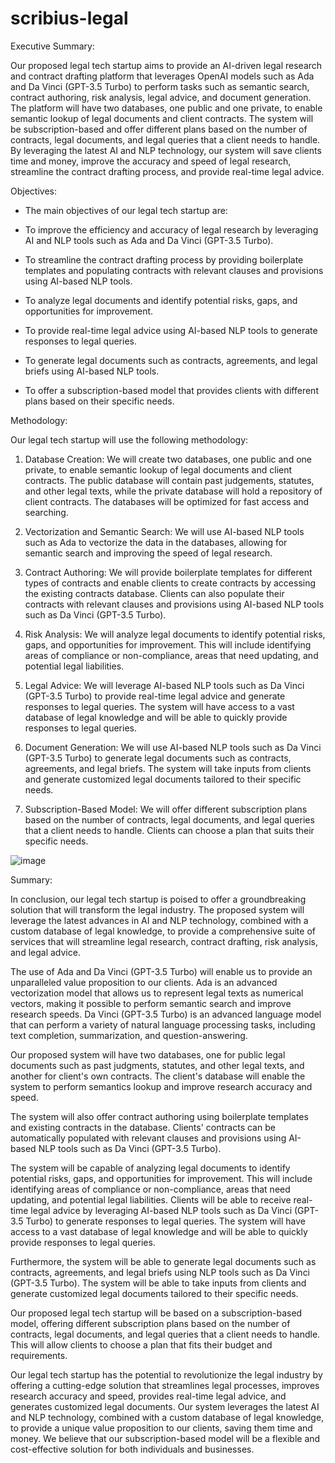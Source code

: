 # scribius-legal

Executive Summary:

Our proposed legal tech startup aims to provide an AI-driven legal research and contract drafting platform that leverages OpenAI models such as Ada and Da Vinci (GPT-3.5 Turbo) to perform tasks such as semantic search, contract authoring, risk analysis, legal advice, and document generation. The platform will have two databases, one public and one private, to enable semantic lookup of legal documents and client contracts. The system will be subscription-based and offer different plans based on the number of contracts, legal documents, and legal queries that a client needs to handle. By leveraging the latest AI and NLP technology, our system will save clients time and money, improve the accuracy and speed of legal research, streamline the contract drafting process, and provide real-time legal advice.

Objectives:

- The main objectives of our legal tech startup are:

- To improve the efficiency and accuracy of legal research by leveraging AI and NLP tools such as Ada and Da Vinci (GPT-3.5 Turbo).

- To streamline the contract drafting process by providing boilerplate templates and populating contracts with relevant clauses and provisions using AI-based NLP tools.

- To analyze legal documents and identify potential risks, gaps, and opportunities for improvement.

- To provide real-time legal advice using AI-based NLP tools to generate responses to legal queries.

- To generate legal documents such as contracts, agreements, and legal briefs using AI-based NLP tools.

- To offer a subscription-based model that provides clients with different plans based on their specific needs.

Methodology:

Our legal tech startup will use the following methodology:

1. Database Creation: We will create two databases, one public and one private, to enable semantic lookup of legal documents and client contracts. The public database will contain past judgements, statutes, and other legal texts, while the private database will hold a repository of client contracts. The databases will be optimized for fast access and searching.

2. Vectorization and Semantic Search: We will use AI-based NLP tools such as Ada to vectorize the data in the databases, allowing for semantic search and improving the speed of legal research.

3. Contract Authoring: We will provide boilerplate templates for different types of contracts and enable clients to create contracts by accessing the existing contracts database. Clients can also populate their contracts with relevant clauses and provisions using AI-based NLP tools such as Da Vinci (GPT-3.5 Turbo).

4. Risk Analysis: We will analyze legal documents to identify potential risks, gaps, and opportunities for improvement. This will include identifying areas of compliance or non-compliance, areas that need updating, and potential legal liabilities.

5. Legal Advice: We will leverage AI-based NLP tools such as Da Vinci (GPT-3.5 Turbo) to provide real-time legal advice and generate responses to legal queries. The system will have access to a vast database of legal knowledge and will be able to quickly provide responses to legal queries.

6. Document Generation: We will use AI-based NLP tools such as Da Vinci (GPT-3.5 Turbo) to generate legal documents such as contracts, agreements, and legal briefs. The system will take inputs from clients and generate customized legal documents tailored to their specific needs.

7. Subscription-Based Model: We will offer different subscription plans based on the number of contracts, legal documents, and legal queries that a client needs to handle. Clients can choose a plan that suits their specific needs.

![image](https://user-images.githubusercontent.com/65415422/229041034-07b083f6-b9de-4ff2-b57b-a2f30ee113fa.png)


Summary:

In conclusion, our legal tech startup is poised to offer a groundbreaking solution that will transform the legal industry. The proposed system will leverage the latest advances in AI and NLP technology, combined with a custom database of legal knowledge, to provide a comprehensive suite of services that will streamline legal research, contract drafting, risk analysis, and legal advice.

The use of Ada and Da Vinci (GPT-3.5 Turbo) will enable us to provide an unparalleled value proposition to our clients. Ada is an advanced vectorization model that allows us to represent legal texts as numerical vectors, making it possible to perform semantic search and improve research speeds. Da Vinci (GPT-3.5 Turbo) is an advanced language model that can perform a variety of natural language processing tasks, including text completion, summarization, and question-answering.

Our proposed system will have two databases, one for public legal documents such as past judgments, statutes, and other legal texts, and another for client's own contracts. The client's database will enable the system to perform semantics lookup and improve research accuracy and speed.

The system will also offer contract authoring using boilerplate templates and existing contracts in the database. Clients' contracts can be automatically populated with relevant clauses and provisions using AI-based NLP tools such as Da Vinci (GPT-3.5 Turbo).

The system will be capable of analyzing legal documents to identify potential risks, gaps, and opportunities for improvement. This will include identifying areas of compliance or non-compliance, areas that need updating, and potential legal liabilities. Clients will be able to receive real-time legal advice by leveraging AI-based NLP tools such as Da Vinci (GPT-3.5 Turbo) to generate responses to legal queries. The system will have access to a vast database of legal knowledge and will be able to quickly provide responses to legal queries.

Furthermore, the system will be able to generate legal documents such as contracts, agreements, and legal briefs using NLP tools such as Da Vinci (GPT-3.5 Turbo). The system will be able to take inputs from clients and generate customized legal documents tailored to their specific needs.

Our proposed legal tech startup will be based on a subscription-based model, offering different subscription plans based on the number of contracts, legal documents, and legal queries that a client needs to handle. This will allow clients to choose a plan that fits their budget and requirements.

Our legal tech startup has the potential to revolutionize the legal industry by offering a cutting-edge solution that streamlines legal processes, improves research accuracy and speed, provides real-time legal advice, and generates customized legal documents. Our system leverages the latest AI and NLP technology, combined with a custom database of legal knowledge, to provide a unique value proposition to our clients, saving them time and money. We believe that our subscription-based model will be a flexible and cost-effective solution for both individuals and businesses.
